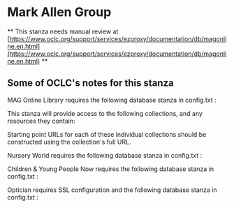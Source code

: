 # Mark Allen Group
** This stanza needs manual review at [https://www.oclc.org/support/services/ezproxy/documentation/db/magonline.en.html](https://www.oclc.org/support/services/ezproxy/documentation/db/magonline.en.html) **

## Some of OCLC's notes for this stanza

MAG Online Library requires the following database stanza in config.txt :

This stanza will provide access to the following collections, and any resources they contain:

Starting point URLs for each of these individual collections should be constructed using the collection's full URL.

Nursery World requires the following database stanza in config.txt :

Children & Young People Now requires the following database stanza in config.txt :

Optician requires SSL configuration and the following database stanza in config.txt :

<code> </code>
